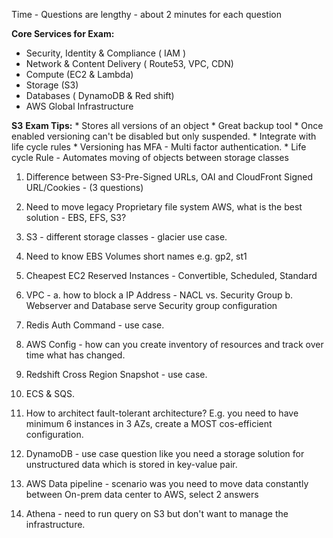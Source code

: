 Time - Questions are lengthy - about 2 minutes for each question

**Core Services for Exam:**
* Security, Identity & Compliance ( IAM )
* Network & Content Delivery ( Route53, VPC, CDN)
* Compute (EC2 & Lambda)
* Storage (S3)
* Databases ( DynamoDB & Red shift)
* AWS Global Infrastructure




**S3**
    **Exam Tips:**
         * Stores all versions of an object
         * Great backup tool
         * Once enabled versioning can't be disabled but only suspended.
         * Integrate with life cycle rules
         * Versioning has MFA - Multi factor authentication.
         * Life cycle Rule - Automates moving of objects between storage classes
         
         
1. Difference between S3-Pre-Signed URLs, OAI and CloudFront Signed URL/Cookies - (3 questions)
2. Need to move legacy Proprietary file system AWS, what is the best solution - EBS, EFS, S3?
3. S3 - different storage classes - glacier use case.
4. Need to know EBS Volumes short names e.g. gp2, st1
5. Cheapest EC2 Reserved Instances - Convertible, Scheduled, Standard
6. VPC - 
	a. how to block a IP Address - NACL vs. Security Group
	b. Webserver and Database serve Security group configuration
	
7. Redis Auth Command - use case.
8. AWS Config - how can you create inventory of resources and track over time what has changed.
9. Redshift Cross Region Snapshot - use case.
10. ECS & SQS.
11. How to architect fault-tolerant architecture? E.g. you need to have minimum 6 instances in 3 AZs, create a MOST cos-efficient configuration.
12. DynamoDB - use case question like you need a storage solution for unstructured data which is stored in key-value pair.
13. AWS Data pipeline - scenario was you need to move data constantly between On-prem data center to AWS, select 2 answers
14. Athena - need to run query on S3 but don't want to manage the infrastructure.